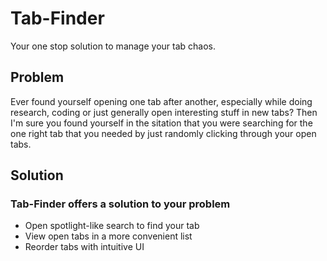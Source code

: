 # Tab-Finder

Your one stop solution to manage your tab chaos.

## Problem

Ever found yourself opening one tab after another, especially while doing research, coding or just generally open interesting stuff in new tabs? Then I'm sure you found yourself in the sitation that you were searching for the one right tab that you needed by just randomly clicking through your open tabs.

## Solution

### Tab-Finder offers a solution to your problem

- Open spotlight-like search to find your tab
- View open tabs in a more convenient list
- Reorder tabs with intuitive UI
